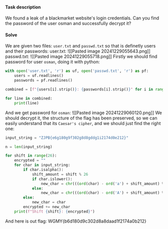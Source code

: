 #### Task description
We found a leak of a blackmarket website's login credentials. Can you find the password of the user osman and successfully decrypt it?

#### Solve
We are given two files: `user.txt` and `passwd.txt` so that is definetly users and their passwords:
user.txt:
![[Pasted image 20241229055643.png]]
passwd.txt:
![[Pasted image 20241229055718.png]]
Firstly we should find password for user `osman`, doing it with python:
```python
with open('user.txt', 'r') as uf, open('passwd.txt', 'r') as pf:
    users = uf.readlines()
    passwords = pf.readlines()

combined = [f"{users[i].strip()}: {passwords[i].strip()}" for i in range(len(users))]

for line in combined:
    print(line)
```
And we get password for `osman`:
![[Pasted image 20241229060120.png]]
We should decrypt it, the structure of the flag has been preserved, so we can easily understand that its `Caesar's cipher`, and we should just find the right one:
```python
input_string = "ZJPB{e6g180g9f302g8d8gddg1i2174d0e212}"

n = len(input_string)

for shift in range(26):
    encrypted = ""
    for char in input_string:
        if char.isalpha():
            shift_amount = shift % 26
            if char.islower():
                new_char = chr(((ord(char) - ord('a') + shift_amount) % 26) + ord('a'))
            else:
                new_char = chr(((ord(char) - ord('A') + shift_amount) % 26) + ord('A'))
        else:
            new_char = char
        encrypted += new_char
    print(f"Shift {shift}: {encrypted}")
```
And here is out flag: WGMY{b6d180d9c302d8a8daad1f2174a0b212}
